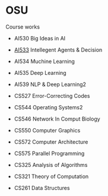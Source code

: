 # OSU
Course works


- AI530 Big Ideas in AI
- [AI533](https://github.com/Ju-Kim98/OSU/tree/main/AI533) Intellegent Agents & Decision 
- AI534 Muchine Learning
- AI535 Deep Learning
- AI539 NLP & Deep Learning2

- CS527 Error-Correcting Codes
- CS544 Operating Systems2
- CS546 Network In Comput Biology
- CS550 Computer Graphics
- CS572 Computer Architecture
- CS575 Parallel Programming

- CS325 Analysis of Algorithms
- CS321 Theory of Computation
- CS261 Data Structures


